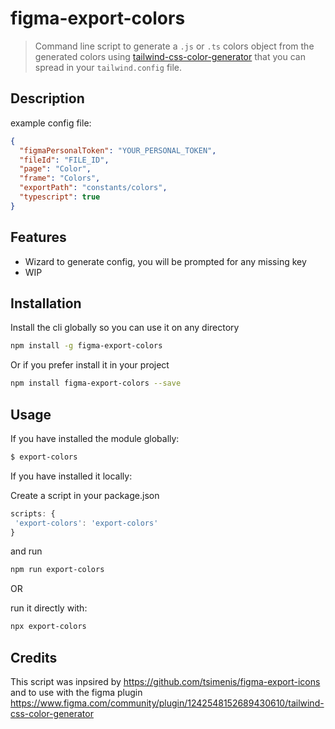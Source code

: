 # figma-export-colors

> Command line script to generate a `.js` or `.ts` colors object from the generated colors using [tailwind-css-color-generator](https://www.figma.com/community/plugin/1242548152689430610/tailwind-css-color-generator) that you can spread in your `tailwind.config` file.

## Description

example config file:

```json
{
  "figmaPersonalToken": "YOUR_PERSONAL_TOKEN",
  "fileId": "FILE_ID",
  "page": "Color",
  "frame": "Colors",
  "exportPath": "constants/colors",
  "typescript": true
}
```

## Features

- Wizard to generate config, you will be prompted for any missing key
- WIP

## Installation

Install the cli globally so you can use it on any directory

```sh
npm install -g figma-export-colors
```

Or if you prefer install it in your project

```sh
npm install figma-export-colors --save
```

## Usage

If you have installed the module globally:

```sh
$ export-colors
```

If you have installed it locally:

Create a script in your package.json

```js
scripts: {
 'export-colors': 'export-colors'
}
```

and run

```sh
npm run export-colors
```

OR

run it directly with:

```sh
npx export-colors
```

## Credits

This script was inpsired by https://github.com/tsimenis/figma-export-icons and to use with the figma plugin https://www.figma.com/community/plugin/1242548152689430610/tailwind-css-color-generator
